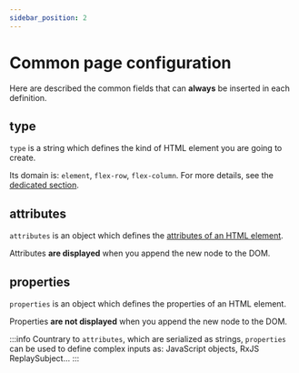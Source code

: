 ```yaml
---
sidebar_position: 2
---
```


# Common page configuration

Here are described the common fields that can **always** be inserted in each definition.

## type

`type` is a string which defines the kind of HTML element you are going to create.

Its domain is: `element`, `flex-row`, `flex-column`. For more details, see the [dedicated section](./element-types.md).

## attributes

`attributes` is an object which defines the [attributes of an HTML element](https://developer.mozilla.org/en-US/docs/Web/HTML/Attributes).

Attributes **are displayed** when you append the new node to the DOM.

## properties

`properties` is an object which defines the properties of an HTML element.

Properties **are not displayed** when you append the new node to the DOM.

:::info
Countrary to `attributes`, which are serialized as strings, `properties` can be used to define complex inputs as: JavaScript objects, RxJS ReplaySubject...
:::
